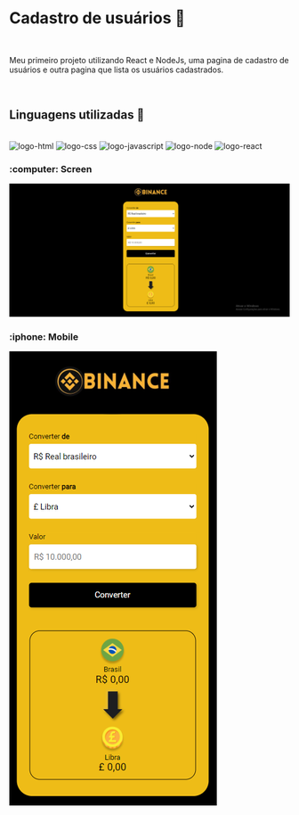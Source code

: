 <h1>Cadastro de usuários 🧑</h1>
<br>
<p> Meu primeiro projeto utilizando React e NodeJs, uma pagina de cadastro de usuários e outra pagina que lista os usuários cadastrados. </p>
<br>
<h2>Linguagens utilizadas 🚀</h2>
<br>
<img src="https://img.shields.io/badge/HTML5-E34F26?style=for-the-badge&logo=html5&logoColor=white" alt="logo-html">
<img src="https://img.shields.io/badge/CSS3-1572B6?style=for-the-badge&logo=css3&logoColor=white" alt="logo-css">
<img src="https://img.shields.io/badge/JavaScript-F7DF1E?style=for-the-badge&logo=javascript&logoColor=black" alt="logo-javascript">
<img src="https://img.shields.io/badge/Node.js-43853D?style=for-the-badge&logo=node.js&logoColor=white" alt="logo-node">
<img src="https://img.shields.io/badge/React-20232A?style=for-the-badge&logo=react&logoColor=61DAFB" alt="logo-react">
<br>
<h3>:computer: Screen</h3>
<img src = "https://github.com/mathrusso99/conversor-de-moedas/blob/main/assets/web.png?raw=true">


<h3> :iphone: Mobile</h3>
<img src = "https://github.com/mathrusso99/conversor-de-moedas/blob/main/assets/mobile.png?raw=true">
